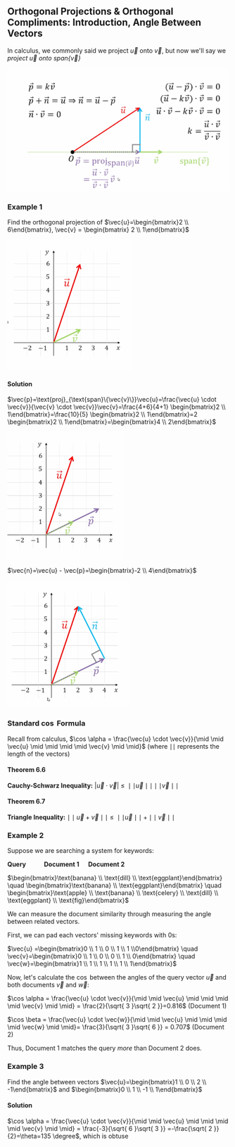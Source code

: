 ## Orthogonal Projections & Orthogonal Compliments: Introduction, Angle Between Vectors

In calculus, we commonly said we project $\vec{u}$ onto $\vec{v}$, but now we'll say we _project $\vec{u}$ onto $\text{span}\{\vec{v}\}$_

![](../Resources/orthogonal_projection.png)

### Example 1

Find the orthogonal projection of $\vec{u}=\begin{bmatrix}2 \\ 6\end{bmatrix}, \vec{v} = \begin{bmatrix} 2 \\ 1\end{bmatrix}$

![](../Resources/orthogonal_projection_example_1a.png)

#### Solution

$\vec{p}=\text{proj}_{\text{span}\{\vec{v}\}}\vec{u}=\frac{\vec{u} \cdot \vec{v}}{\vec{v} \cdot \vec{v}}\vec{v}=\frac{4+6}{4+1} \begin{bmatrix}2 \\ 1\end{bmatrix}=\frac{10}{5} \begin{bmatrix}2 \\ 1\end{bmatrix}=2 \begin{bmatrix}2 \\ 1\end{bmatrix}=\begin{bmatrix}4 \\ 2\end{bmatrix}$

![](../Resources/orthogonal_projection_example_1b.png)

$\vec{n}=\vec{u} - \vec{p}=\begin{bmatrix}-2 \\ 4\end{bmatrix}$

![](../Resources/orthogonal_projection_example_1c.png)

### Standard $\cos$ Formula

Recall from calculus, $\cos \alpha = \frac{\vec{u} \cdot \vec{v}}{\mid \mid \vec{u} \mid \mid \mid \mid \vec{v} \mid \mid}$ (where $\mid \mid$ represents the length of the vectors)

#### Theorem 6.6

**Cauchy-Schwarz Inequality:** $| \vec{u} \cdot \vec{v} | ~ \leq ~ \mid \mid \vec{u} \mid \mid \mid \mid \vec{v} \mid \mid$

#### Theorem 6.7

**Triangle Inequality:** $\mid \mid \vec{u} + \vec{v} \mid \mid ~ \leq ~ \mid \mid \vec{u} \mid \mid + \mid \mid \vec{v} \mid \mid$

### Example 2

Suppose we are searching a system for keywords:

**Query** $\quad \quad$ **Document 1** $\quad$**Document 2**

$\begin{bmatrix}\text{banana} \\ \text{dill} \\ \text{eggplant}\end{bmatrix} \quad \begin{bmatrix}\text{banana} \\ \text{eggplant}\end{bmatrix} \quad \begin{bmatrix}\text{apple} \\ \text{banana} \\ \text{celery} \\ \text{dill} \\ \text{eggplant} \\ \text{fig}\end{bmatrix}$

We can measure the document similarity through measuring the angle between related vectors.

First, we can pad each vectors' missing keywords with 0s:

$\vec{u} =\begin{bmatrix}0 \\ 1 \\ 0 \\ 1 \\ 1 \\0\end{bmatrix} \quad \vec{v}=\begin{bmatrix}0 \\ 1 \\ 0 \\ 0 \\ 1 \\ 0\end{bmatrix} \quad \vec{w}=\begin{bmatrix}1 \\ 1 \\ 1 \\ 1 \\ 1 \\ 1\end{bmatrix}$

Now, let's calculate the $\cos$ between the angles of the query vector $\vec{u}$ and both documents $\vec{v}$ and $\vec{w}$:

$\cos \alpha = \frac{\vec{u} \cdot \vec{v}}{\mid \mid \vec{u} \mid \mid \mid \mid \vec{v} \mid \mid} = \frac{2}{\sqrt{ 3 }\sqrt{ 2 }}=0.816$ (Document 1)

$\cos \beta = \frac{\vec{u} \cdot \vec{w}}{\mid \mid \vec{u} \mid \mid \mid \mid \vec{w} \mid \mid}= \frac{3}{\sqrt{ 3 }\sqrt{ 6 }} = 0.707$ (Document 2)

Thus, Document 1 matches the query _more_ than Document 2 does.

### Example 3

Find the angle between vectors $\vec{u}=\begin{bmatrix}1 \\ 0 \\ 2 \\ -1\end{bmatrix}$ and $\begin{bmatrix}0 \\ 1 \\ -1 \\ 1\end{bmatrix}$

#### Solution

$\cos \alpha = \frac{\vec{u} \cdot \vec{v}}{\mid \mid \vec{u} \mid \mid \mid \mid \vec{v} \mid \mid} = \frac{-3}{\sqrt{ 6 }\sqrt{ 3 }} =-\frac{\sqrt{ 2 }}{2}=\theta=135 \degree$, which is obtuse
